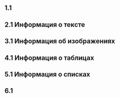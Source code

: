 ## 1.1
## 2.1 Информация о тексте 
## 3.1 Информация об изображениях
## 4.1 Информация о таблицах
## 5.1 Информация о списках
## 6.1
